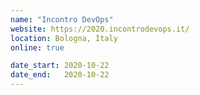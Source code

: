 ```yaml
---
name: "Incontro DevOps"
website: https://2020.incontrodevops.it/
location: Bologna, Italy
online: true

date_start: 2020-10-22
date_end:   2020-10-22
---
```

